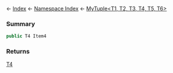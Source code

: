 ← [Index](Api-Index) ← [Namespace Index](Namespace-Index) ← [MyTuple\<T1, T2, T3, T4, T5, T6>](VRage.MyTuple`6)

### Summary

```csharp
public T4 Item4
```

### Returns

[T4]()

